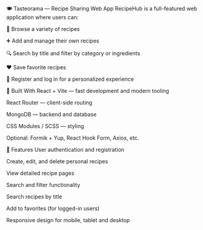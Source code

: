🍽 Tasteorama — Recipe Sharing Web App
RecipeHub is a full-featured web application where users can:

📖 Browse a variety of recipes

➕ Add and manage their own recipes

🔍 Search by title and filter by category or ingredients

❤️ Save favorite recipes

👤 Register and log in for a personalized experience

🚀 Built With
React + Vite — fast development and modern tooling

React Router — client-side routing

MongoDB — backend and database

CSS Modules / SCSS  — styling

Optional: Formik + Yup, React Hook Form, Axios, etc.

🔧 Features
User authentication and registration

Create, edit, and delete personal recipes

View detailed recipe pages

Search and filter functionality

Search recipes by title

Add to favorites (for logged-in users)

Responsive design for mobile, tablet and desktop